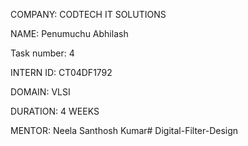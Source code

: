 COMPANY: CODTECH IT SOLUTIONS

NAME: Penumuchu Abhilash

Task number: 4

INTERN ID: CT04DF1792

DOMAIN: VLSI

DURATION: 4 WEEKS

MENTOR: Neela Santhosh Kumar# Digital-Filter-Design
